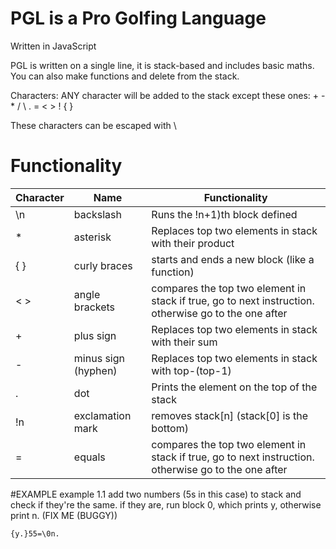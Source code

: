 # PGL is a Pro Golfing Language
Written in JavaScript

PGL is written on a single line, it is stack-based and includes basic maths. You can also make functions and delete from the stack.

Characters:
ANY character will be added to the stack except these ones:
\+
\-
\*
\/
\\
\.
\=
\<
\>
\!
\{
\}

These characters can be escaped with \\

# Functionality

<table class="table table-bordered">
  <thead class="thead-light">
    <tr>
      <th>Character</th>
      <th>Name</th>
      <th>Functionality</th>
    </tr>
  </thead>
  <tbody>
    <tr>
      <td>\n</td>
      <td>backslash</td>
      <td>Runs the !n+1)th block defined</td>
    </tr>
    <tr>
      <td>*</td>
      <td>asterisk</td>
      <td>Replaces top two elements in stack with their product</td>
    </tr>
    <tr>
      <td>{ }</td>
      <td>curly braces</td>
      <td>starts and ends a new block (like a function)</td>
    </tr>
    <tr>
      <td>< ></td>
      <td>angle brackets</td>
      <td>compares the top two element in stack if true, go to next instruction. otherwise go to the one after</td>
    </tr>
      <td>+</td>
      <td>plus sign</td>
      <td>Replaces top two elements in stack with their sum</td>
    </tr>
    <tr>
      <td>-</td>
      <td>minus sign (hyphen)</td>
      <td>Replaces top two elements in stack with top-(top-1)</td>
    </tr>
    <tr>
      <td>.</td>
      <td>dot</td>
      <td>Prints the element on the top of the stack</td>
    </tr>
    <tr>
      <td>!n</td>
      <td>exclamation mark</td>
      <td>removes stack[n] (stack[0] is the bottom)</td>
    </tr>
    <tr>
      <td>=</td>
      <td>equals</td>
      <td>compares the top two element in stack if true, go to next instruction. otherwise go to the one after</td>
    </tr>
  </tbody>
</table>

#EXAMPLE
example 1.1
add two numbers (5s in this case) to stack and check if they're the same. if they are, run block 0, which prints y, otherwise print n. (FIX ME (BUGGY))
```
{y.}55=\0n.
```
